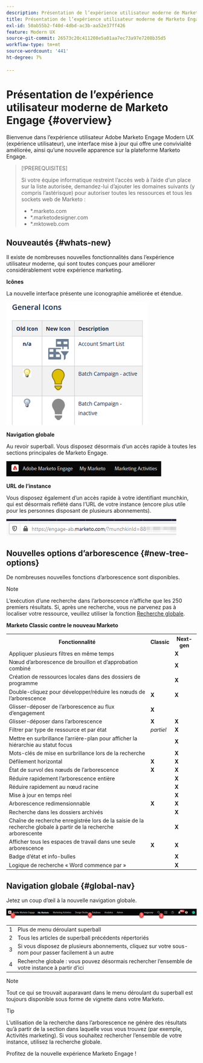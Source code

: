 ```yaml
---
description: Présentation de l’expérience utilisateur moderne de Marketo Engage - Documentation de Marketo - Documentation du produit
title: Présentation de l’expérience utilisateur moderne de Marketo Engage
exl-id: 50ab55b2-f40d-4dbd-ac3b-aa52e37ff426
feature: Modern UX
source-git-commit: 26573c20c411208e5a01aa7ec73a97e7208b35d5
workflow-type: tm+mt
source-wordcount: '441'
ht-degree: 7%

---
```


# Présentation de l’expérience utilisateur moderne de Marketo Engage {#overview}

Bienvenue dans l’expérience utilisateur Adobe Marketo Engage Modern UX (expérience utilisateur), une interface mise à jour qui offre une convivialité améliorée, ainsi qu’une nouvelle apparence sur la plateforme Marketo Engage.

>[!PREREQUISITES]
>
>Si votre équipe informatique restreint l’accès web à l’aide d’un place sur la liste autorisée, demandez-lui d’ajouter les domaines suivants (y compris l’astérisque) pour autoriser toutes les ressources et tous les sockets web de Marketo :
>
>* *.marketo.com
>* *.marketodesigner.com
>* *.mktoweb.com

## Nouveautés {#whats-new}

Il existe de nombreuses nouvelles fonctionnalités dans l’expérience utilisateur moderne, qui sont toutes conçues pour améliorer considérablement votre expérience marketing.

**Icônes**

La nouvelle interface présente une iconographie améliorée et étendue.

![](assets/overview-2.png)

**Navigation globale**

Au revoir superball. Vous disposez désormais d’un accès rapide à toutes les sections principales de Marketo Engage.

![](assets/overview-5.png)

**URL de l’instance**

Vous disposez également d’un accès rapide à votre identifiant munchkin, qui est désormais reflété dans l’URL de votre instance (encore plus utile pour les personnes disposant de plusieurs abonnements).

![](assets/overview-6.png)

## Nouvelles options d’arborescence {#new-tree-options}

De nombreuses nouvelles fonctions d’arborescence sont disponibles.

>[!NOTE]
>
>L’exécution d’une recherche dans l’arborescence n’affiche que les 250 premiers résultats. Si, après une recherche, vous ne parvenez pas à localiser votre ressource, veuillez utiliser la fonction [Recherche globale](/help/marketo/product-docs/marketo-engage-modern-ux/using-the-global-search.md).

**Marketo Classic contre le nouveau Marketo**

<table>
 <tbody>
  <tr>
   <th>Fonctionnalité</th>
   <th>Classic</th>
   <th>Next-gen</th>
  </tr>
  <tr>
   <td>Appliquer plusieurs filtres en même temps</td>
   <td></td>
   <td><strong>X</strong></td>
  </tr>
  <tr>
   <td>Nœud d’arborescence de brouillon et d’approbation combiné</td>
   <td></td>
   <td><strong>X</strong></td>
  </tr>
  <tr>
   <td>Création de ressources locales dans des dossiers de programme</td>
   <td></td>
   <td><strong>X</strong></td>
  </tr>
  <tr>
   <td>Double-cliquez pour développer/réduire les nœuds de l’arborescence</td>
   <td><strong>X</strong></td>
   <td><strong>X</strong></td>
  </tr>
  <tr>
   <td>Glisser-déposer de l’arborescence au flux d’engagement</td>
   <td><strong>X</strong></td>
   <td></td>
  </tr>
  <tr>
   <td>Glisser-déposer dans l’arborescence</td>
   <td><strong>X</strong></td>
   <td><strong>X</strong></td>
  </tr>
  <tr>
   <td>Filtrer par type de ressource et par état</td>
   <td><i>partiel</i></td>
   <td><strong>X</strong></td>
  </tr>
  <tr>
   <td>Mettre en surbrillance l’arrière-plan pour afficher la hiérarchie au statut focus</td>
   <td></td>
   <td><strong>X</strong></td>
  </tr>
  <tr>
   <td>Mots-clés de mise en surbrillance lors de la recherche</td>
   <td></td>
   <td><strong>X</strong></td>
  </tr>
  <tr>
   <td>Défilement horizontal</td>
   <td><strong>X</strong></td>
   <td><strong>X</strong></td>
  </tr>
  <tr>
   <td>État de survol des nœuds de l’arborescence</td>
   <td><strong>X</strong></td>
   <td><strong>X</strong></td>
  </tr>
  <tr>
   <td>Réduire rapidement l’arborescence entière</td>
   <td></td>
   <td><strong>X</strong></td>
  </tr>
  <tr>
   <td>Réduire rapidement au nœud racine</td>
   <td></td>
   <td><strong>X</strong></td>
  </tr>
  <tr>
   <td>Mise à jour en temps réel</td>
   <td></td>
   <td><strong>X</strong></td>
  </tr>
  <tr>
   <td>Arborescence redimensionnable</td>
   <td><strong>X</strong></td>
   <td><strong>X</strong></td>
  </tr>
  <tr>
   <td>Recherche dans les dossiers archivés</td>
   <td></td>
   <td><strong>X</strong></td>
  </tr>
  <tr>
   <td>Chaîne de recherche enregistrée lors de la saisie de la recherche globale à partir de la recherche arborescente</td>
   <td></td>
   <td><strong>X</strong></td>
  </tr>
  <tr>
   <td>Afficher tous les espaces de travail dans une seule arborescence</td>
   <td><strong>X</strong></td>
   <td><strong>X</strong></td>
  </tr>
  <tr>
   <td>Badge d’état et info-bulles</td>
   <td></td>
   <td><strong>X</strong></td>
  </tr>
  <tr>
   <td>Logique de recherche « Word commence par »</td>
   <td></td>
   <td><strong>X</strong></td>
  </tr>
 </tbody>
</table>

## Navigation globale {#global-nav}

Jetez un coup d’œil à la nouvelle navigation globale.

![](assets/overview-7.png)

<table>
 <tbody>
  <tr>
   <td>1</td>
   <td>Plus de menu déroulant superball</td>
  </tr>
  <tr>
   <td>2</td>
   <td>Tous les articles de superball précédents répertoriés</td>
  </tr>
  <tr>
  <tr>
   <td>3</td>
   <td>Si vous disposez de plusieurs abonnements, cliquez sur votre sous-nom pour passer facilement à un autre</td>
  </tr>
  <tr>
   <td>4</td>
   <td>Recherche globale : vous pouvez désormais rechercher l’ensemble de votre instance à partir d’ici</td>
  </tr>
 </tbody>
</table>

>[!NOTE]
>
>Tout ce qui se trouvait auparavant dans le menu déroulant du superball est toujours disponible sous forme de vignette dans votre Marketo.

>[!TIP]
>
>L’utilisation de la recherche dans l’arborescence ne génère des résultats qu’à partir de la section dans laquelle vous vous trouvez (par exemple, Activités marketing). Si vous souhaitez rechercher l’ensemble de votre instance, utilisez la recherche globale.

Profitez de la nouvelle expérience Marketo Engage !
